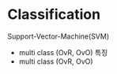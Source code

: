 # Classification

Support-Vector-Machine(SVM)<br>
- multi class (OvR, OvO) 특징
- multi class (OvR, OvO) 
